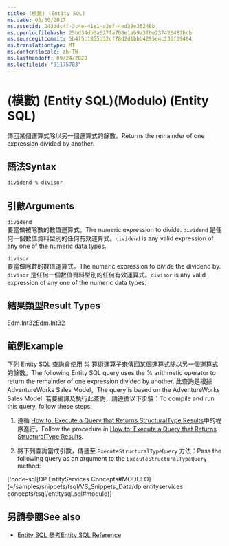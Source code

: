 ```yaml
---
title: (模數) (Entity SQL)
ms.date: 03/30/2017
ms.assetid: 243ddc4f-3c4e-41e1-a3ef-4ed39e36248b
ms.openlocfilehash: 25bd34db3a627fa708e1ab9a3f0e237426487bcb
ms.sourcegitcommit: 5b475c1855b32cf78d2d1bbb4295e4c236f39464
ms.translationtype: MT
ms.contentlocale: zh-TW
ms.lasthandoff: 09/24/2020
ms.locfileid: "91175703"
---
```

# <a name="modulo-entity-sql"></a><span data-ttu-id="0c7e0-102">(模數) (Entity SQL)</span><span class="sxs-lookup"><span data-stu-id="0c7e0-102">(Modulo) (Entity SQL)</span></span>

<span data-ttu-id="0c7e0-103">傳回某個運算式除以另一個運算式的餘數。</span><span class="sxs-lookup"><span data-stu-id="0c7e0-103">Returns the remainder of one expression divided by another.</span></span>  
  
## <a name="syntax"></a><span data-ttu-id="0c7e0-104">語法</span><span class="sxs-lookup"><span data-stu-id="0c7e0-104">Syntax</span></span>  
  
```sql  
dividend % divisor  
```  
  
## <a name="arguments"></a><span data-ttu-id="0c7e0-105">引數</span><span class="sxs-lookup"><span data-stu-id="0c7e0-105">Arguments</span></span>  

 `dividend`  
 <span data-ttu-id="0c7e0-106">要當做被除數的數值運算式。</span><span class="sxs-lookup"><span data-stu-id="0c7e0-106">The numeric expression to divide.</span></span> <span data-ttu-id="0c7e0-107">`dividend` 是任何一個數值資料型別的任何有效運算式。</span><span class="sxs-lookup"><span data-stu-id="0c7e0-107">`dividend` is any valid expression of any one of the numeric data types.</span></span>  
  
 `divisor`  
 <span data-ttu-id="0c7e0-108">要當做除數的數值運算式。</span><span class="sxs-lookup"><span data-stu-id="0c7e0-108">The numeric expression to divide the dividend by.</span></span> <span data-ttu-id="0c7e0-109">`divisor` 是任何一個數值資料型別的任何有效運算式。</span><span class="sxs-lookup"><span data-stu-id="0c7e0-109">`divisor` is any valid expression of any one of the numeric data types.</span></span>  
  
## <a name="result-types"></a><span data-ttu-id="0c7e0-110">結果類型</span><span class="sxs-lookup"><span data-stu-id="0c7e0-110">Result Types</span></span>  

 <span data-ttu-id="0c7e0-111">Edm.Int32</span><span class="sxs-lookup"><span data-stu-id="0c7e0-111">Edm.Int32</span></span>  
  
## <a name="example"></a><span data-ttu-id="0c7e0-112">範例</span><span class="sxs-lookup"><span data-stu-id="0c7e0-112">Example</span></span>  

 <span data-ttu-id="0c7e0-113">下列 Entity SQL 查詢會使用 % 算術運算子來傳回某個運算式除以另一個運算式的餘數。</span><span class="sxs-lookup"><span data-stu-id="0c7e0-113">The following Entity SQL query uses the % arithmetic operator to return the remainder of one expression divided by another.</span></span> <span data-ttu-id="0c7e0-114">此查詢是根據 AdventureWorks Sales Model。</span><span class="sxs-lookup"><span data-stu-id="0c7e0-114">The query is based on the AdventureWorks Sales Model.</span></span> <span data-ttu-id="0c7e0-115">若要編譯及執行此查詢，請遵循以下步驟：</span><span class="sxs-lookup"><span data-stu-id="0c7e0-115">To compile and run this query, follow these steps:</span></span>  
  
1. <span data-ttu-id="0c7e0-116">遵循 [How to: Execute a Query that Returns StructuralType Results](../how-to-execute-a-query-that-returns-structuraltype-results.md)中的程序進行。</span><span class="sxs-lookup"><span data-stu-id="0c7e0-116">Follow the procedure in [How to: Execute a Query that Returns StructuralType Results](../how-to-execute-a-query-that-returns-structuraltype-results.md).</span></span>  
  
2. <span data-ttu-id="0c7e0-117">將下列查詢當成引數，傳遞至 `ExecuteStructuralTypeQuery` 方法：</span><span class="sxs-lookup"><span data-stu-id="0c7e0-117">Pass the following query as an argument to the `ExecuteStructuralTypeQuery` method:</span></span>  
  
 [!code-sql[DP EntityServices Concepts#MODULO](~/samples/snippets/tsql/VS_Snippets_Data/dp entityservices concepts/tsql/entitysql.sql#modulo)]  
  
## <a name="see-also"></a><span data-ttu-id="0c7e0-118">另請參閱</span><span class="sxs-lookup"><span data-stu-id="0c7e0-118">See also</span></span>

- [<span data-ttu-id="0c7e0-119">Entity SQL 參考</span><span class="sxs-lookup"><span data-stu-id="0c7e0-119">Entity SQL Reference</span></span>](entity-sql-reference.md)
